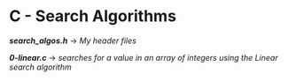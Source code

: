 # C - Search Algorithms

***search_algos.h*** -> *My header files*

***0-linear.c*** -> *searches for a value in an array of integers using the Linear search algorithm*
